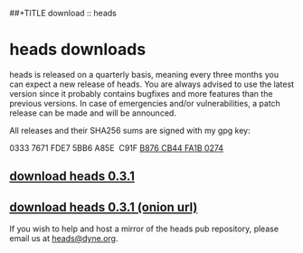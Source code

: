 ##+TITLE download :: heads

heads downloads
===============

heads is released on a quarterly basis, meaning every three months you
can expect a new release of heads. You are always advised to use the
latest version since it probably contains bugfixes and more features
than the previous versions. In case of emergencies and/or
vulnerabilities, a patch release can be made and will be announced.

All releases and their SHA256 sums are signed with my gpg key:

0333 7671 FDE7 5BB6 A85E&nbsp;&nbsp;C91F [B876 CB44 FA1B 0274](/fa1b0274.asc)

## [download heads 0.3.1](https://files.dyne.org/heads/)
## [download heads 0.3.1 (onion url)](http://dynedlzyi34wgks4.onion/heads/)

If you wish to help and host a mirror of the heads pub repository,
please email us at [heads@dyne.org](mailto:heads@dyne.org).
